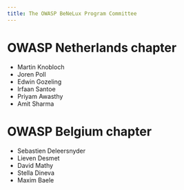 ```yaml
---
title: The OWASP BeNeLux Program Committee
---
```


# OWASP Netherlands chapter
* Martin Knobloch
* Joren Poll
* Edwin Gozeling
* Irfaan Santoe
* Priyam Awasthy
* Amit Sharma

# OWASP Belgium chapter
* Sebastien Deleersnyder
* Lieven Desmet
* David Mathy
* Stella Dineva
* Maxim Baele